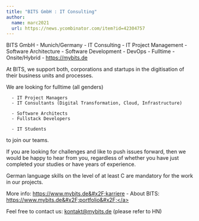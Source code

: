 ```yaml
---
title: "BITS GmbH : IT Consulting"
author:
  name: marc2021
  url: https://news.ycombinator.com/item?id=42304757
---
```

BITS GmbH - Munich&#x2F;Germany - IT Consulting - IT Project Management - Software Architecture - Software Development - DevOps - Fulltime - Onsite&#x2F;Hybrid - <a href="https:&#x2F;&#x2F;mybits.de" rel="nofollow">https:&#x2F;&#x2F;mybits.de</a>

At BITS, we support both, corporations and startups in the digitisation of their business units and processes.

We are looking for fulltime (all genders)

<pre><code>  - IT Project Managers
  - IT Consultants (Digital Transformation, Cloud, Infrastructure)

  - Software Architects
  - Fullstack Developers

  - IT Students
</code></pre>
to join our teams.

If you are looking for challenges and like to push issues forward, then we would be happy to hear from you, regardless of whether you have just completed your studies or have years of experience.

German language skills on the level of at least C are mandatory for the work in our projects.

More info: <a href="https:&#x2F;&#x2F;www.mybits.de&#x2F;karriere" rel="nofollow">https:&#x2F;&#x2F;www.mybits.de&#x2F;karriere</a> - About BITS: <a href="https:&#x2F;&#x2F;www.mybits.de&#x2F;portfolio&#x2F;" rel="nofollow">https:&#x2F;&#x2F;www.mybits.de&#x2F;portfolio&#x2F;</a>

Feel free to contact us: kontakt@mybits.de (please refer to HN)
<JobApplication />

